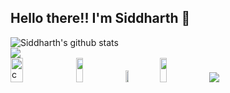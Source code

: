 ## Hello there!! I'm Siddharth 👋

  <img align="center" src="https://github-readme-stats.vercel.app/api?username=sidsinghrajput&bg_color=140,0cbaba,380036&title_color=fff&text_color=fff&show_icons=true&include_all_commits=true&hide=stars,issues" alt="Siddharth's github stats" />
<br>
  <img align="center" src="https://github-readme-stats.vercel.app/api/top-langs/?username=sidsinghrajput&bg_color=130,0cbaba,380036&title_color=fff&text_color=fff&layout=compact" />
<br>

<img src="https://i1.wp.com/slfgchurch.com/wp-content/uploads/2019/08/lets-connect-1.png?ssl=1" alt="connect" width="20%" height="10%">

<a href="https://www.linkedin.com/in/siddharth-singh-1a2094194/">
    <img src="https://logos-world.net/wp-content/uploads/2020/04/Linkedin-Logo-2011%E2%80%932019.png" height="10%" ; width="15%" ; margin-left:20px;></img></a>
      
<a href="https://twitter.com/sid_singh0125">
  <img src="https://logos-world.net/wp-content/uploads/2020/04/Twitter-Logo.png" height="7%" ; width="10%" ; margin-left:20px;></img></a>
  
<a href="https://www.hackerrank.com/siddharthsingh28">
  <img src="https://additionalknowledge.files.wordpress.com/2017/12/hackerrank.png?w=600" height="10%" ; width="15%" ;></img></a>
<img src="https://img.shields.io/badge/discord-%237289DA.svg?&style=for-the-badge&logo=discord&logoColor=white" />

